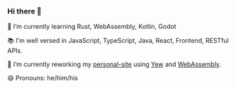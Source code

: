 ### Hi there 👋

🌱 I’m currently learning Rust, WebAssembly, Kotlin, Godot

📚 I'm well versed in JavaScript, TypeScript, Java, React, Frontend, RESTful APIs.

🔭 I’m currently reworking my [personal-site](https://github.com/tbauer428/personal-site) using [Yew](https://github.com/yewstack/yew) and [WebAssembly](https://github.com/WebAssembly).

😄 Pronouns: he/him/his
<!--
**tbauer428/tbauer428** is a ✨ _special_ ✨ repository because its `README.md` (this file) appears on your GitHub profile.

Here are some ideas to get you started:

- 🌱 I’m currently learning ...
- 👯 I’m looking to collaborate on ...
- 🤔 I’m looking for help with ...
- 💬 Ask me about ...
- 📫 How to reach me: ...
- 😄 Pronouns: ...
- ⚡ Fun fact: ...
-->
